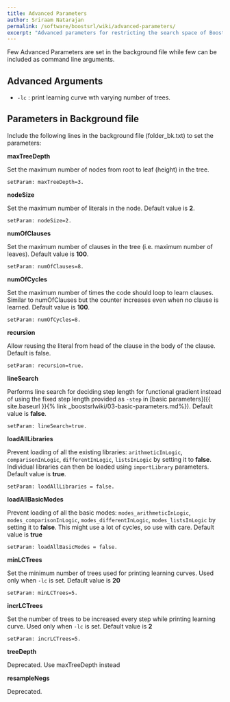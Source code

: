 ```yaml
---
title: Advanced Parameters
author: Sriraam Natarajan
permalink: /software/boostsrl/wiki/advanced-parameters/
excerpt: "Advanced parameters for restricting the search space of BoostSRL."
---
```

Few Advanced Parameters are set in the background file while few can be included as command line arguments.

## Advanced Arguments

* `-lc` : print learning curve wth varying number of trees.

## Parameters in Background file

Include the following lines in the background file (folder_bk.txt) to set the parameters:

**maxTreeDepth**

Set the maximum number of nodes from root to leaf (height) in the tree.

    setParam: maxTreeDepth=3.

**nodeSize**

Set the maximum number of literals in the node. Default value is **2**.

    setParam: nodeSize=2.

**numOfClauses**

Set the maximum number of clauses in the tree (i.e. maximum number of leaves). Default value is **100**.

    setParam: numOfClauses=8.

**numOfCycles**

Set the maximum number of times the code should loop to learn clauses. Similar to numOfClauses but the counter increases even when no clause is learned. Default value is **100**.

    setParam: numOfCycles=8.

**recursion**

Allow reusing the literal from head of the clause in the body of the clause. Default is false.

    setParam: recursion=true.

**lineSearch**

Performs line search for deciding step length for functional gradient instead of using the fixed step length provided as `-step` in [basic parameters]({{ site.baseurl }}{% link _boostsrlwiki/03-basic-parameters.md%}). Default value is **false**.

    setParam: lineSearch=true.


**loadAllLibraries**

Prevent loading of all the existing libraries: `arithmeticInLogic`, `comparisonInLogic`, `differentInLogic`, `listsInLogic` by setting it to **false**. Individual libraries can then be loaded using `importLibrary` parameters. Default value is **true**.

    setParam: loadAllLibraries = false.

**loadAllBasicModes**

Prevent loading of all the basic modes: `modes_arithmeticInLogic`, `modes_comparisonInLogic`, `modes_differentInLogic`, `modes_listsInLogic` by setting it to **false**. This might use a lot of cycles, so use with care. Default value is **true**

    setParam: loadAllBasicModes = false.

**minLCTrees**

Set the minimum number of trees used for printing learning curves. Used only when `-lc` is set. Default value is **20**

    setParam: minLCTrees=5.

**incrLCTrees**    

Set the number of trees to be increased every step while printing learning curve. Used only when `-lc` is set. Default value is **2**

    setParam: incrLCTrees=5.  

**treeDepth**

Deprecated. Use maxTreeDepth instead

**resampleNegs**

Deprecated.
